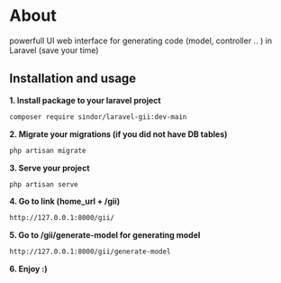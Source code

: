 # About

powerfull UI web interface for generating code (model, controller .. ) in Laravel (save your time)

## Installation and usage

**1. Install package to your laravel project**

```bash
composer require sindor/laravel-gii:dev-main
```

**2. Migrate your migrations (if you did not have DB tables)**

```bash
php artisan migrate
```

**3. Serve your project**

```bash
php artisan serve
```

**4. Go to link (home_url + /gii)**

```bash
http://127.0.0.1:8000/gii/
```

**5. Go to /gii/generate-model for generating model**

```bash
http://127.0.0.1:8000/gii/generate-model
```

**6. Enjoy :)**
